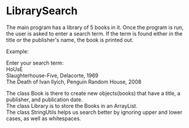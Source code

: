 # LibrarySearch

The main program has a library of 5 books in it. Once the program is run, the user is asked to enter a search term. If the term is 
found either in the title or the publisher's name, the book is printed out. 

Example:

Enter your search term:  
     HoUsE  
Slaughterhouse-Five, Delacorte, 1969  
The Death of Ivan Ilyich, Penguin Random House, 2008

The class Book is there to create new objects(books) that have a title, a publisher, and publication date.  
The class Library is to store the Books in an ArrayList.  
The class StringUtils helps us search better by ignoring upper and lower cases, as well as whitespaces.
